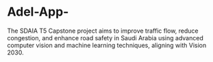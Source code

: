 # Adel-App-
The SDAIA T5 Capstone project aims to improve traffic flow, reduce congestion, and enhance road safety in Saudi Arabia using advanced computer vision and machine learning techniques, aligning with Vision 2030.
